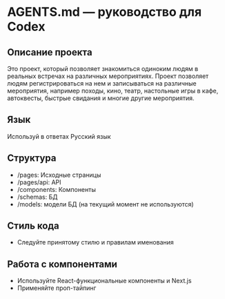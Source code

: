 # AGENTS.md — руководство для Codex

## Описание проекта

Это проект, который позволяет знакомиться одиноким людям в реальных встречах на различных мероприятиях. Проект позволяет людям регистрироваться на нем и записываться на различные мероприятия, например походы, кино, театр, настольные игры в кафе, автоквесты, быстрые свидания и многие другие мероприятия.

## Язык

Используй в ответах Русский язык

## Структура

- /pages: Исходные страницы
- /pages/api: API
- /components: Компоненты
- /schemas: БД
- /models: модели БД (на текущий момент не используются)

## Стиль кода

- Следуйте принятому стилю и правилам именования

## Работа с компонентами

- Используйте React-функциональные компоненты и Next.js
- Применяйте проп-тайпинг
